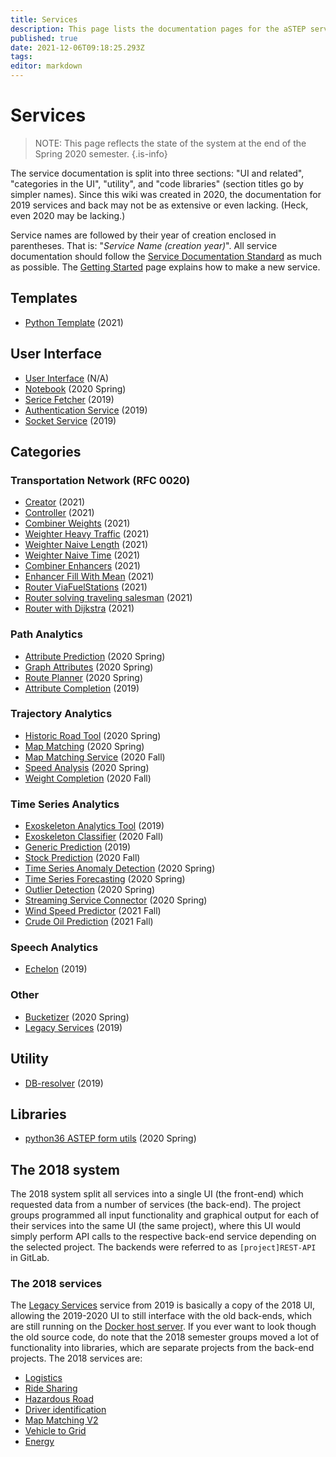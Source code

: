 ```yaml
---
title: Services
description: This page lists the documentation pages for the aSTEP services, as well as code libraries used by these services.
published: true
date: 2021-12-06T09:18:25.293Z
tags: 
editor: markdown
---
```


# Services
> NOTE: This page reflects the state of the system at the end of the Spring 2020 semester.
{.is-info}

The service documentation is split into three sections: "UI and related", "categories in the UI", "utility", and "code libraries" (section titles go by simpler names). Since this wiki was created in 2020, the documentation for 2019 services and back may not be as extensive or even lacking. (Heck, even 2020 may be lacking.) 

Service names are followed by their year of creation enclosed in parentheses. That is: "*Service Name (creation year)*". All service documentation should follow the [Service Documentation Standard](/services/documentation-standard) as much as possible. The [Getting Started](/getting-started) page explains how to make a new service.

## Templates

- [Python Template](/services/python-template) (2021)

## User Interface
- [User Interface](user-interface) (N/A)
- [Notebook](notebook) (2020 Spring)
- [Serice Fetcher](service-fetcher) (2019)
- [Authentication Service](authentication-service) (2019)
- [Socket Service](socket-service) (2019)

## Categories

### Transportation Network (RFC 0020)
- [Creator](/services/TNM_Creator_Genesis) (2021)
- [Controller](/en/services/TNM_Controller) (2021)
- [Combiner Weights](/services/TNM_Combiner_WeightCombiner) (2021)
- [Weighter Heavy Traffic](/services/TNM_Weighter_HeavyTraffic) (2021)
- [Weighter Naive Length](/services/TNM_Weighter_NaiveLength) (2021)
- [Weighter Naive Time](/services/naive_time_weighter) (2021)
- [Combiner Enhancers](/services/TNM_Combiner_EnhancerCombiner) (2021)
- [Enhancer Fill With Mean](/services/TNM_Weighter_FillWithMean) (2021)
- [Router ViaFuelStations](/services/TNM_Router_ViaFuelStation) (2021)
- [Router solving traveling salesman](/services/Traveling_salesmen) (2021)
- [Router with Dijkstra](/services/Dijkstra_routing) (2021)



### Path Analytics
- [Attribute Prediction](attribute-prediction) (2020 Spring)
- [Graph Attributes](graph-attributes) (2020 Spring)
- [Route Planner](route-planner) (2020 Spring)
- [Attribute Completion](attribute-completion) (2019)

### Trajectory Analytics
- [Historic Road Tool](Historic-Road-Tool) (2020 Spring)
- [Map Matching](map-matching) (2020 Spring)
- [Map Matching Service](/services/map-matching-service-fall-2020) (2020 Fall)
- [Speed Analysis](speed-analysis) (2020 Spring)
- [Weight Completion](Weight_Completion) (2020 Fall)

### Time Series Analytics
- [Exoskeleton Analytics Tool](/services/Exoskeleton_Analytics_Tool) (2019)
- [Exoskeleton Classifier](/services/ExoskeletonClassifier) (2020 Fall)
- [Generic Prediction](Generic_Prediction) (2019)
- [Stock Prediction](stock_prediction) (2020 Fall)
- [Time Series Anomaly Detection](time-series-outlier-detection) (2020 Spring)
- [Time Series Forecasting](time-series-forecasting) (2020 Spring)
- [Outlier Detection](/services/OutlierDetection) (2020 Spring)
- [Streaming Service Connector](/services/StreamingServiceConnector) (2020 Spring)
- [Wind Speed Predictor](/services/WInd_Speed_Predictor) (2021 Fall)
-	[Crude Oil Prediction](/services/CrudeOilPrediction) (2021 Fall)

### Speech Analytics
- [Echelon](echelon) (2019)

### Other
- [Bucketizer](bucketizer) (2020 Spring)
- [Legacy Services](legacy-services) (2019)

## Utility
- [DB-resolver](db-resolver) (2019)

## Libraries
- [python36 ASTEP form utils](/services/python36-astep-form-utils) (2020 Spring)

## The 2018 system

The 2018 system split all services into a single UI (the front-end) which requested data from a number of services (the back-end). The project groups programmed all input functionality and graphical output for each of their services into the same UI (the same project), where this UI would simply perform API calls to the respective back-end service depending on the selected project. The backends were referred to as `[project]REST-API` in GitLab.

### The 2018 services

The [Legacy Services](legacy-services) service from 2019 is basically a copy of the 2018 UI, allowing the 2019-2020 UI to still interface with the old back-ends, which are still running on the [Docker host server](/servers#ui-proxy-docker-host). If you ever want to look though the old source code, do note that the 2018 semester groups moved a lot of functionality into libraries, which are separate projects from the back-end projects. The 2018 services are:

- [Logistics](logistics)
- [Ride Sharing](ride-sharing)
- [Hazardous Road](hazardous-road)
- [Driver identification](driver-identification)
- [Map Matching V2](map-matching-v2)
- [Vehicle to Grid](vehicle-to-grid)
- [Energy](energy)
